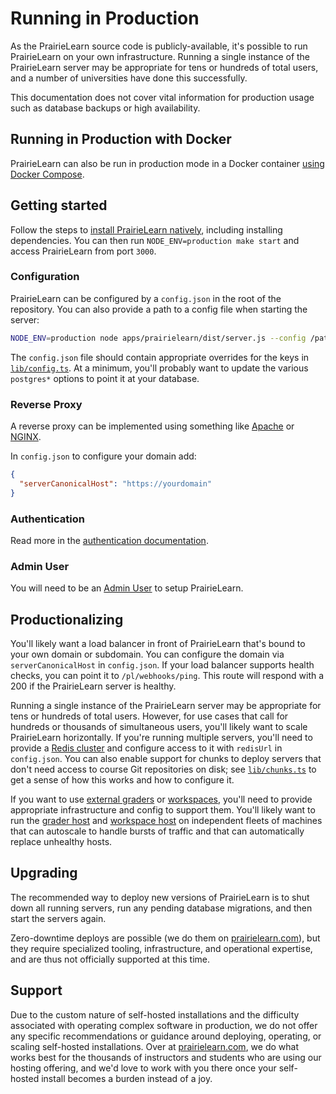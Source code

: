 # Running in Production

As the PrairieLearn source code is publicly-available, it's possible to run PrairieLearn on your own infrastructure. Running a single instance of the PrairieLearn server may be appropriate for tens or hundreds of total users, and a number of universities have done this successfully.

This documentation does not cover vital information for production usage such as database backups or high availability.

## Running in Production with Docker

PrairieLearn can also be run in production mode in a Docker container [using Docker Compose](./docker-compose.md).

## Getting started

Follow the steps to [install PrairieLearn natively](../installingNative.md), including installing dependencies. You can then run `NODE_ENV=production make start` and access PrairieLearn from port `3000`.

### Configuration

PrairieLearn can be configured by a `config.json` in the root of the repository. You can also provide a path to a config file when starting the server:

```sh
NODE_ENV=production node apps/prairielearn/dist/server.js --config /path/to/config.json
```

The `config.json` file should contain appropriate overrides for the keys in [`lib/config.ts`](https://github.com/PrairieLearn/PrairieLearn/blob/master/apps/prairielearn/src/lib/config.ts). At a minimum, you'll probably want to update the various `postgres*` options to point it at your database.

### Reverse Proxy

A reverse proxy can be implemented using something like [Apache](https://httpd.apache.org/docs/2.4/howto/reverse_proxy.html) or [NGINX](https://docs.nginx.com/nginx/admin-guide/web-server/reverse-proxy/).

In `config.json` to configure your domain add:

```json title="config.json"
{
  "serverCanonicalHost": "https://yourdomain"
}
```

### Authentication

Read more in the [authentication documentation](./authentication.md).

### Admin User

You will need to be an [Admin User](./admin-user.md) to setup PrairieLearn.

## Productionalizing

You'll likely want a load balancer in front of PrairieLearn that's bound to your own domain or subdomain. You can configure the domain via `serverCanonicalHost` in `config.json`. If your load balancer supports health checks, you can point it to `/pl/webhooks/ping`. This route will respond with a 200 if the PrairieLearn server is healthy.

Running a single instance of the PrairieLearn server may be appropriate for tens or hundreds of total users. However, for use cases that call for hundreds or thousands of simultaneous users, you'll likely want to scale PrairieLearn horizontally. If you're running multiple servers, you'll need to provide a [Redis cluster](https://redis.io/) and configure access to it with `redisUrl` in `config.json`. You can also enable support for chunks to deploy servers that don't need access to course Git repositories on disk; see [`lib/chunks.ts`](https://github.com/PrairieLearn/PrairieLearn/blob/master/apps/prairielearn/src/lib/chunks.ts) to get a sense of how this works and how to configure it.

If you want to use [external graders](../externalGrading.md) or [workspaces](../workspaces/index.md), you'll need to provide appropriate infrastructure and config to support them. You'll likely want to run the [grader host](https://github.com/PrairieLearn/PrairieLearn/tree/master/apps/grader-host) and [workspace host](https://github.com/PrairieLearn/PrairieLearn/tree/master/apps/workspace-host) on independent fleets of machines that can autoscale to handle bursts of traffic and that can automatically replace unhealthy hosts.

## Upgrading

The recommended way to deploy new versions of PrairieLearn is to shut down all running servers, run any pending database migrations, and then start the servers again.

Zero-downtime deploys are possible (we do them on [prairielearn.com](https://www.prairielearn.com)), but they require specialized tooling, infrastructure, and operational expertise, and are thus not officially supported at this time.

## Support

Due to the custom nature of self-hosted installations and the difficulty associated with operating complex software in production, we do not offer any specific recommendations or guidance around deploying, operating, or scaling self-hosted installations. Over at [prairielearn.com](https://www.prairielearn.com/), we do what works best for the thousands of instructors and students who are using our hosting offering, and we'd love to work with you there once your self-hosted install becomes a burden instead of a joy.
